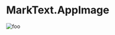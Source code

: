 # MarkText.AppImage

![foo](https://github.com/nx-appbuild-hub/MarkText.AppImage//actions/workflows/makefile.yml/badge.svg)
